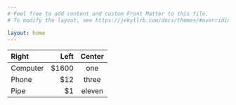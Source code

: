 ```yaml
---
# Feel free to add content and custom Front Matter to this file.
# To modify the layout, see https://jekyllrb.com/docs/themes/#overriding-theme-defaults

layout: home
---
```


| Right     | Left   | Center  |
| :---------| -----: |:-----: |
| Computer  | $1600 | one |
| Phone     |        $12 | three |
| Pipe      | $1 | eleven |
